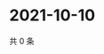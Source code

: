 # 2021-10-10

共 0 条

<!-- BEGIN WEIBO -->
<!-- 最后更新时间 Sun Oct 10 2021 18:15:10 GMT+0800 (China Standard Time) -->

<!-- END WEIBO -->
